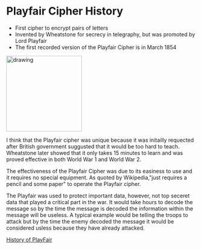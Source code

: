 # Playfair Cipher History
* First cipher to encrypt pairs of letters
* Invented by Wheatstone for secrecy in telegraphy, but was promoted by Lord Playfair
* The first recorded version of the Playfair Cipher is in March 1854
<img src="https://upload.wikimedia.org/wikipedia/commons/thumb/9/96/Lyon_Playfair.jpg/800px-Lyon_Playfair.jpg" alt="drawing" width="200"/>
</br>

I think that the Playfair cipher was unique because it was initailly requected after British government suggusted that it would be too hard to teach. Wheatstone later showed that it only takes 15 minutes to learn and was proved effective in both World War 1 and World War 2.
</br>

The effectiveness of the Playfair Cipher was due to its easiness to use and it requires no special equipment. As quoted by Wikipedia,"just requires a pencil and some paper" to operate the Playfair cipher.
</br>

The Playfair was used to protect important data, however, not top seceret data that played a critical part in the war. It would take hours to decode the message so by the time the message is decoded the information within the message will be useless. A typical example would be telling the troops to attack but by the time the enemy decoded the message it would be considered usless because they have already attacked.

[History of PlayFair](https://en.wikipedia.org/wiki/Playfair_cipher#History)